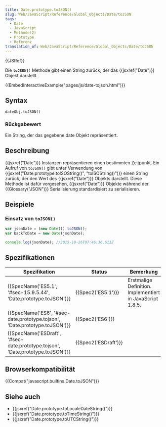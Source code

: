 ```yaml
---
title: Date.prototype.toJSON()
slug: Web/JavaScript/Reference/Global_Objects/Date/toJSON
tags:
  - Date
  - JavaScript
  - Methode(2)
  - Prototype
  - Referenz
translation_of: Web/JavaScript/Reference/Global_Objects/Date/toJSON
---
```

{{JSRef}}

Die **`toJSON()`** Methode gibt einen String zurück, der das {{jsxref("Date")}} Objekt darstellt.

{{EmbedInteractiveExample("pages/js/date-tojson.html")}}

## Syntax

    dateObj.toJSON()

### Rückgabewert

Ein String, der das gegebene date Objekt repräsentiert.

## Beschreibung

{{jsxref("Date")}} Instanzen repräsentieren einen bestimmten Zeitpunkt. Ein Aufruf von `toJSON()` gibt unter Verwendung von {{jsxref("Date.prototype.toISOString()", "toISOString()")}} einen String zurück, der den Wert des {{jsxref("Date")}} Objekts darstellt. Diese Methode ist dafür vorgesehen, {{jsxref("Date")}} Objekte während der {{Glossary("JSON")}} Serialisierung standardisiert zu serialisieren.

## Beispiele

### Einsatz von `toJSON()`

```js
var jsonDate = (new Date()).toJSON();
var backToDate = new Date(jsonDate);

console.log(jsonDate); //2015-10-26T07:46:36.611Z
```

## Spezifikationen

| Spezifikation                                                                                            | Status                       | Bemerkung                                                 |
| -------------------------------------------------------------------------------------------------------- | ---------------------------- | --------------------------------------------------------- |
| {{SpecName('ES5.1', '#sec-15.9.5.44', 'Date.prototype.toJSON')}}                     | {{Spec2('ES5.1')}}     | Erstmalige Definition. Implementiert in JavaScript 1.8.5. |
| {{SpecName('ES6', '#sec-date.prototype.tojson', 'Date.prototype.toJSON')}}     | {{Spec2('ES6')}}         |                                                           |
| {{SpecName('ESDraft', '#sec-date.prototype.tojson', 'Date.prototype.toJSON')}} | {{Spec2('ESDraft')}} |                                                           |

## Browserkompatibilität

{{Compat("javascript.builtins.Date.toJSON")}}

## Siehe auch

- {{jsxref("Date.prototype.toLocaleDateString()")}}
- {{jsxref("Date.prototype.toTimeString()")}}
- {{jsxref("Date.prototype.toUTCString()")}}
